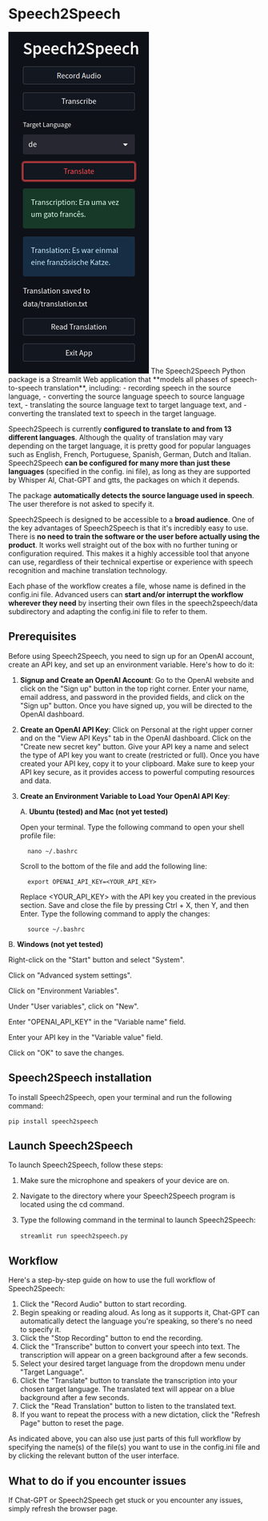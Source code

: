 # Speech2Speech
<img src="speech2speech/imgs/speech2speech.png" alt="image of main screen">
The Speech2Speech Python package is a Streamlit Web application that **models 
all phases of speech-to-speech translation**, including:
- recording speech in the source language, 
- converting the source language speech to source language text, 
- translating the source language text to target language text, and 
- converting the translated text to speech in the target language. 

Speech2Speech is currently **configured to translate to and from 13 different 
languages**. Although the quality of  translation may vary depending on the 
target language, it is pretty good for popular languages such as English, 
French, Portuguese, Spanish, German, Dutch and Italian. Speech2Speech **can be 
configured for many more than just these languages** (specified in the config.
ini file), as long as they are supported by Whisper AI, Chat-GPT and gtts, 
the packages on which it depends.

The package **automatically detects the source language used in speech**. The 
user therefore is not asked to specify it.

Speech2Speech is designed to be accessible to a **broad audience**. One of 
the key advantages of Speech2Speech is that it's incredibly easy to use. 
There is **no need to train the software or the user before actually using 
the product**. It works well straight out of the box with no further tuning 
or configuration required. This makes it a highly accessible tool that anyone can use, regardless of their technical expertise or experience with speech recognition and machine translation technology.

Each phase of the workflow creates a file, whose name is defined in the 
config.ini file. Advanced users can **start and/or interrupt the workflow 
wherever they need** by inserting their own files in the speech2speech/data 
subdirectory and adapting the config.ini file to refer to them. 

Prerequisites
-----------------------------------------------------------------------------
Before using Speech2Speech, you need to sign up for an OpenAI account, create an API key, and set up an environment variable. Here's how to do it:

1. **Signup and Create an OpenAI Account**: Go to the OpenAI website and 
   click on the "Sign up" button in the top right corner. Enter your name, email address, and password in the provided fields, and click on the "Sign up" button. Once you have signed up, you will be directed to the OpenAI dashboard.

2. **Create an OpenAI API Key**: Click on Personal at the right upper corner  and on the "View API Keys" tab in the OpenAI dashboard. Click on the "Create new secret key" button. Give your API key a name and select the type of API key you want to create (restricted or full). Once you have created your API key, copy it to your clipboard. Make sure to keep your API key secure, as it provides access to powerful computing resources and data.

3. **Create an Environment Variable to Load Your OpenAI API Key**:

   A. **Ubuntu (tested) and Mac (not yet tested)**
   
   Open your terminal. Type the following command to open your shell profile file:
      
         nano ~/.bashrc
      
   Scroll to the bottom of the file and add the following line:
   
         export OPENAI_API_KEY=<YOUR_API_KEY>
      
   Replace <YOUR_API_KEY> with the API key you created in the previous section. Save and close the file by pressing Ctrl + X, then Y, and then Enter. Type the following command to apply the changes:
         
         source ~/.bashrc
         
B. **Windows (not yet tested)**
   
   Right-click on the "Start" button and select "System".
   
   Click on "Advanced system settings".
   
   Click on "Environment Variables".
   
   Under "User variables", click on "New".
   
   Enter "OPENAI_API_KEY" in the "Variable name" field.
   
   Enter your API key in the "Variable value" field.
   
   Click on "OK" to save the changes.
   
   
Speech2Speech installation
--------------------------
To install Speech2Speech, open your terminal and run the following command:

    pip install speech2speech

Launch Speech2Speech
------------------------------------
To launch Speech2Speech, follow these steps:

1. Make sure the microphone and speakers of your device are on.

2. Navigate to the directory where your Speech2Speech program is located 
using the cd command.

3. Type the following command in the terminal to launch Speech2Speech:


   `streamlit run speech2speech.py`


Workflow
----------
Here's a step-by-step guide on how to use the full workflow of Speech2Speech:

1. Click the "Record Audio" button to start recording.
2. Begin speaking or reading aloud. As long as it supports it, Chat-GPT can 
   automatically detect the 
   language you're speaking, so there's no need to specify it.
3. Click the "Stop Recording" button to end the recording.
4. Click the "Transcribe" button to convert your speech into text. The 
   transcription will appear on a green background after a few seconds.
5. Select your desired target language from the dropdown menu under "Target 
   Language".
6. Click the "Translate" button to translate the transcription into your 
   chosen target language. The translated text will appear on a blue 
   background after a few seconds.
7. Click the "Read Translation" button to listen to the translated text.
8. If you want to repeat the process with a new dictation, click the "Refresh 
   Page" button to reset the page.
   
As indicated above, you can also use just parts of this full workflow by specifying the name(s) of the file(s) you want to use in the config.ini file and by clicking the relevant button of the user interface.

What to do if you encounter issues
-------------------------------

If Chat-GPT or Speech2Speech get stuck or you encounter any issues, simply 
refresh the browser page.
